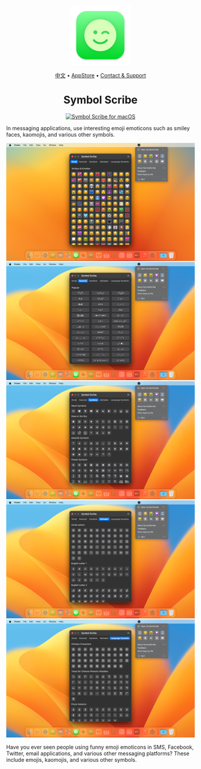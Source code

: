 <div align="center">
	<br />
	<br />
	<img src="./assets/logo.png" alt="Symbol Scribe LOGO" width="160" height="160">
  <p>
		<a href="./README.zh.md">中文</a> • 
    <a target="_blank" href="https://apps.apple.com/app/symbol-scribe/id6470879005">AppStore</a> • 
		<a target="_blank" href="https://wangchujiang.com/#/contact">Contact & Support</a>
  </p>
	<h1>Symbol Scribe</h1>
  <!--rehype:style=border: 0;-->
  <p>
    <a target="_blank" href="https://apps.apple.com/app/symbol-scribe/id6470879005" title="Symbol Scribe for macOS"><img alt="Symbol Scribe for macOS" src="https://jaywcjlove.github.io/sb/download/macos.svg" height="51">
    </a>
  </p>
</div>

In messaging applications, use interesting emoji emoticons such as smiley faces, kaomojis, and various other symbols.

![Symbol Scribe screenshots-1](./assets/screenshots-1.png)
![Symbol Scribe screenshots-2](./assets/screenshots-2.png)
![Symbol Scribe screenshots-3](./assets/screenshots-3.png)
![Symbol Scribe screenshots-4](./assets/screenshots-4.png)
![Symbol Scribe screenshots-5](./assets/screenshots-5.png)

Have you ever seen people using funny emoji emoticons in SMS, Facebook, Twitter, email applications, and various other messaging platforms? These include emojis, kaomojis, and various other symbols.